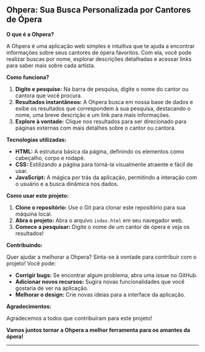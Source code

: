 ## Ohpera: Sua Busca Personalizada por Cantores de Ópera

**O que é a Ohpera?**

A Ohpera é uma aplicação web simples e intuitiva que te ajuda a encontrar informações sobre seus cantores de ópera favoritos. Com ela, você pode realizar buscas por nome, explorar descrições detalhadas e acessar links para saber mais sobre cada artista.

**Como funciona?**

1. **Digite e pesquise:** Na barra de pesquisa, digite o nome do cantor ou cantora que você procura.
2. **Resultados instantâneos:** A Ohpera busca em nossa base de dados e exibe os resultados que correspondem à sua pesquisa, destacando o nome, uma breve descrição e um link para mais informações.
3. **Explore à vontade:** Clique nos resultados para ser direcionado para páginas externas com mais detalhes sobre o cantor ou cantora.

**Tecnologias utilizadas:**

* **HTML:** A estrutura básica da página, definindo os elementos como cabeçalho, corpo e rodapé.
* **CSS:** Estilizando a página para torná-la visualmente atraente e fácil de usar.
* **JavaScript:** A mágica por trás da aplicação, permitindo a interação com o usuário e a busca dinâmica nos dados.

**Como usar este projeto:**

1. **Clone o repositório:** Use o Git para clonar este repositório para sua máquina local.
2. **Abra o projeto:** Abra o arquivo `index.html` em seu navegador web.
3. **Comece a pesquisar:** Digite o nome de um cantor de ópera e veja os resultados!

**Contribuindo:**

Quer ajudar a melhorar a Ohpera? Sinta-se à vontade para contribuir com o projeto! Você pode:

* **Corrigir bugs:** Se encontrar algum problema, abra uma issue no GitHub.
* **Adicionar novos recursos:** Sugira novas funcionalidades que você gostaria de ver na aplicação.
* **Melhorar o design:** Crie novas ideias para a interface da aplicação.

**Agradecimentos:**

Agradecemos a todos que contribuíram para este projeto! 

**Vamos juntos tornar a Ohpera a melhor ferramenta para os amantes da ópera!**

---

